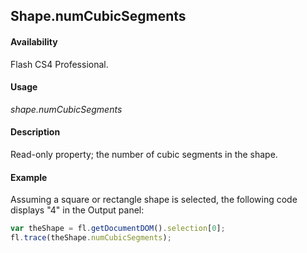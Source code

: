 ## Shape.numCubicSegments

#### Availability

Flash CS4 Professional.

#### Usage

*shape.numCubicSegments*

#### Description

Read-only property; the number of cubic segments in the shape.

#### Example

Assuming a square or rectangle shape is selected, the following code displays "4" in the Output panel:

```javascript
var theShape = fl.getDocumentDOM().selection[0]; 
fl.trace(theShape.numCubicSegments);

```

